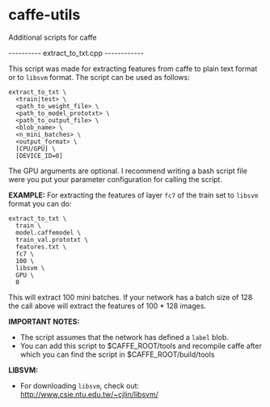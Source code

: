 # caffe-utils
Additional scripts for caffe

---------- extract_to_txt.cpp ------------

This script was made for extracting features from caffe to plain text format or to `libsvm` 
format. The script can be used as follows:
```
extract_to_txt \  
  <train|test> \  
  <path_to_weight_file> \  
  <path_to_model_prototxt> \  
  <path_to_output_file> \  
  <blob_name> \  
  <n_mini_batches> \  
  <output_format> \  
  [CPU/GPU] \  
  [DEVICE_ID=0]
```

The GPU arguments are optional. I recommend writing a bash script file were you put your
parameter configuration for calling the script.

**EXAMPLE:**
For extracting the features of layer `fc7` of the train set to `libsvm` format you can do:
```
extract_to_txt \
  train \
  model.caffemodel \
  train_val.prototxt \
  features.txt \
  fc7 \
  100 \
  libsvm \
  GPU \
  0
```

This will extract 100 mini batches. If your network has a batch size of 128 the call above
will extract the features of 100 * 128 images. 

**IMPORTANT NOTES:**
- The script assumes that the network has defined a `label` blob. 
- You can add this script to $CAFFE_ROOT/tools and recompile caffe after which you can
  find the script in $CAFFE_ROOT/build/tools

**LIBSVM:**
- For downloading `libsvm`, check out:
  http://www.csie.ntu.edu.tw/~cjlin/libsvm/
